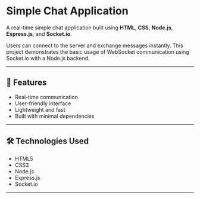 # Simple Chat Application

A real-time simple chat application built using **HTML**, **CSS**, **Node.js**, **Express.js**, and **Socket.io**.

Users can connect to the server and exchange messages instantly. This project demonstrates the basic usage of WebSocket communication using Socket.io with a Node.js backend.

---

## 🚀 Features

- Real-time communication
- User-friendly interface
- Lightweight and fast
- Built with minimal dependencies

---

## 🛠️ Technologies Used

- HTML5
- CSS3
- Node.js
- Express.js
- Socket.io

---
